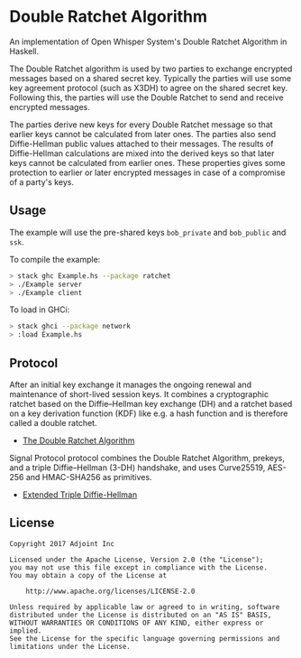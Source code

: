 Double Ratchet Algorithm
========================

An implementation of Open Whisper System's Double Ratchet Algorithm in Haskell.

The Double Ratchet algorithm is used by two parties to exchange encrypted
messages based on a shared secret key. Typically the parties will use some key
agreement protocol (such as X3DH) to agree on the shared secret key.  Following
this, the parties will use the Double Ratchet to send and receive encrypted
messages.

The parties derive new keys for every Double Ratchet message so that earlier
keys cannot be calculated from later ones. The parties also send Diffie-Hellman
public values attached to their messages. The results of Diffie-Hellman
calculations are mixed into the derived keys so that later keys cannot be
calculated from earlier ones. These properties gives some protection to earlier
or later encrypted messages in case of a compromise of a party's keys.

Usage
-----

The example will use the pre-shared keys `bob_private` and `bob_public` and `ssk`.

To compile the example:

```bash
> stack ghc Example.hs --package ratchet 
> ./Example server
> ./Example client
```

To load in GHCi:

```bash
> stack ghci --package network
> :load Example.hs
```

Protocol
--------

After an initial key exchange it manages the ongoing renewal and maintenance of
short-lived session keys. It combines a cryptographic ratchet based on the
Diffie–Hellman key exchange (DH) and a ratchet based on a key derivation
function (KDF) like e.g. a hash function and is therefore called a double
ratchet.

* [The Double Ratchet Algorithm](https://whispersystems.org/docs/specifications/doubleratchet/)

Signal Protocol protocol combines the Double Ratchet Algorithm, prekeys, and a
triple Diffie–Hellman (3-DH) handshake, and uses Curve25519, AES-256 and
HMAC-SHA256 as primitives.

* [Extended Triple Diffie-Hellman](https://whispersystems.org/docs/specifications/x3dh/)

License
-------

```
Copyright 2017 Adjoint Inc

Licensed under the Apache License, Version 2.0 (the "License");
you may not use this file except in compliance with the License.
You may obtain a copy of the License at

    http://www.apache.org/licenses/LICENSE-2.0

Unless required by applicable law or agreed to in writing, software
distributed under the License is distributed on an "AS IS" BASIS,
WITHOUT WARRANTIES OR CONDITIONS OF ANY KIND, either express or implied.
See the License for the specific language governing permissions and
limitations under the License.
```
